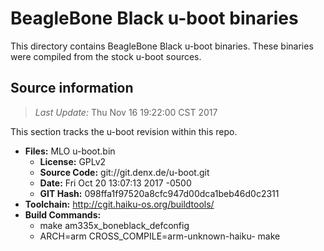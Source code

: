 BeagleBone Black u-boot binaries
===================

This directory contains BeagleBone Black u-boot binaries.
These binaries were compiled from the stock u-boot sources.

Source information
-------------
> *Last Update:* Thu Nov 16 19:22:00 CST 2017

This section tracks the u-boot revision within this repo.

* **Files:**  MLO u-boot.bin
  * **License:** GPLv2
  * **Source Code:** git://git.denx.de/u-boot.git
  * **Date:** Fri Oct 20 13:07:13 2017 -0500
  * **GIT Hash:** 098ffa1f97520a8cfc947d00dca1beb46d0c2311
* **Toolchain:** http://cgit.haiku-os.org/buildtools/
* **Build Commands:**
  * make am335x_boneblack_defconfig
  * ARCH=arm CROSS_COMPILE=arm-unknown-haiku- make
